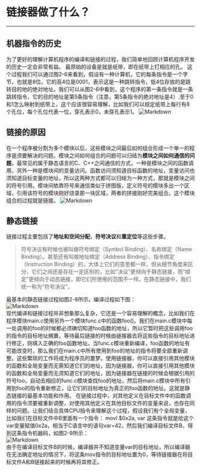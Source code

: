 ﻿# 链接器做了什么？


--- 
## 机器指令的历史
为了更好的理解计算机程序的编译和链接的过程，我们简单地回顾计算机程序开发的历史一定会非常有益。
最原始的设备是就是纸带，即在纸带上打相应的孔。
这个过程我们可以通过图2-6来看到，假设有一种计算机，它的每条指令是一个字节，也就是8位。它的高4位是0001，表示这是一种跳转指令，低4位存放的是跳转目的地的绝对地址。我们可以从图2-6中看到，这个程序的第一条指令就是一条跳转指令，它的目的地址是第5条指令（注意，第5条指令的绝对地址是4）.至于0和1怎么映射到纸带上，这个应该很容易理解，比如我们可以规定纸带上每行有8个孔位，每个孔位代表一位，穿孔表示0，未穿孔表示1。
![Markdown](http://i1.bvimg.com/641036/27d3e2b51e986d9a.png)

## 链接的原因
在一个程序被分割为多个模块以后，这些模块之间最后如何组合形成一个单一的程序是须要解决的问题。模块之间如何组合的问题可以归结为**模块之间如何通信的问题**，最常见的属于静态语言的C、C++之间通信的方式，一种是模块之间的函数调用，另外一种是模块间的变量访问。函数访问须知道目标函数的地址，变量访问也须知道目标变量的地址，所以这两种方式都可以归结为一种方式，那就是模块之间的符号引用。模块间依靠符号来通信类似于拼图版，定义符号的模块多出一个区域，引用该符号的模块刚好烧录那一块区域，两者的拼接刚好完美组合。这个模块组合的过程就是链接。
![Markdown](http://i4.bvimg.com/641036/c3ec5a0f1619aed6.png)

## 静态链接
链接过程主要包括了**地址和空间分配**，**符号决议**和**重定位**等这些步骤。
>符号决议有时候也被叫做符号绑定（Symbol Binding）、名称绑定（Name Binding）。甚至还有叫做地址绑定（Address Binding）、指令绑定（Instruction Binding）的，大体上它们的意思都一样，但从细节角度来区分，它们之间还是存在一定区别的，比如“决议”更倾向于静态链接，而“绑定”更倾向于动态链接，即它们所使用的范围不一样。在静态链接中，我们统一称为“符号决议”。

最基本的静态链接过程如图2-8所示。编译过程如下图：  
![Markdown](http://i2.bvimg.com/641036/e69a91a51d075d2a.png)  
现代编译和链接过程并非想象那么复杂，它还是一个容易理解的概念，比如我们在程序模块main.c使用另外一个模块func.c中的函数foo()。我们在main.c模块中每一处调用的foo的时候都必须确切知道foo函数的地址，所以它暂时把这些调用foo的指令的目标地址搁置，等待最后链接的时候由链接器去将这些指令的目标地址进行修正，则填入正确的foo函数地址。当func.c模块重新编译，foo函数的地址有可能改变时，那么我们在main.c中所有使用到foo的地址的指令将要全部重新调整。这些繁琐的工作将成为程序员的噩梦。使用链接器，你可以直接引用其他模块的函数和全局变量而无需知道它们的地址，因为链接器，你可以直接引用其他模块的函数和全局变量而无须知道它们的地址，因为链接器在链接的时候会根据引用的符号foo，自动去相应的func.c模块查找foo的地址，然后将main.c模块中所有引用到foo的指令重新修正，让它们的目标地址为真正的foo函数的地址。这就是静态链接的最基本功能和作用。
在链接过程中，对其他定义在目标文件中的函数调用的指令须要被重新调整，对使用其他定义在其他目标文件的变量来说，也存在同样的问题。让我们结合具体CPU指令来理解这个过程，假设我们有个全局变量，比如我们在目标文件中B里面有一个指令：
movl  $0x2a, var
这条指令就是给这个var变量赋值0x2a，相当于C语言中的语句var=42，然后我们编译目标文件B，得到这条指令机器码，如图2-9所示：  
![Markdown](http://i2.bvimg.com/641036/8567d7b3dc5e9329.png)  
由于在编译目标文件B的时候，编译器并不知道变量var的目标地址，所以编译器在无法确定地址的情况下，将这条mov指令的目标地址置为0，等待链接器在将目标文件A和B链接起来的时候再将其修正。



